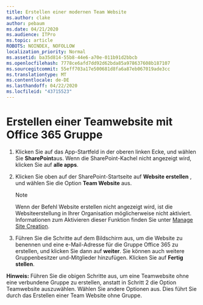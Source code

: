 ```yaml
---
title: Erstellen einer modernen Team Website
ms.author: clake
author: pebaum
ms.date: 04/21/2020
ms.audience: ITPro
ms.topic: article
ROBOTS: NOINDEX, NOFOLLOW
localization_priority: Normal
ms.assetid: ba35d814-55b8-44e6-a70e-011b91d2bbcb
ms.openlocfilehash: 7778ce6afd7dd92d62bda85a978637608b187107
ms.sourcegitcommit: 55eff703a17e500681d8fa6a87eb067019ade3cc
ms.translationtype: MT
ms.contentlocale: de-DE
ms.lasthandoff: 04/22/2020
ms.locfileid: "43715523"
---
```

# <a name="create-an-office-365-group-connected-team-site"></a>Erstellen einer Teamwebsite mit Office 365 Gruppe

1. Klicken Sie auf das App-Startfeld in der oberen linken Ecke, und wählen Sie **SharePoint**aus. Wenn die SharePoint-Kachel nicht angezeigt wird, klicken Sie auf **alle apps**.
    
2. Klicken Sie oben auf der SharePoint-Startseite auf **Website erstellen** , und wählen Sie die Option **Team Website** aus. 
    
    > [!NOTE]
    > Wenn der Befehl Website erstellen nicht angezeigt wird, ist die Websiteerstellung in Ihrer Organisation möglicherweise nicht aktiviert. Informationen zum Aktivieren dieser Funktion finden Sie unter [Manage Site Creation](https://go.microsoft.com/fwlink/?linkid=2009644). 
  
3. Führen Sie die Schritte auf dem Bildschirm aus, um die Website zu benennen und eine e-Mail-Adresse für die Gruppe Office 365 zu erstellen, und klicken Sie dann auf **weiter**. Sie können auch weitere Gruppenbesitzer und-Mitglieder hinzufügen. Klicken Sie auf **Fertig stellen**.
  
 **Hinweis:** Führen Sie die obigen Schritte aus, um eine Teamwebsite ohne eine verbundene Gruppe zu erstellen, anstatt in Schritt 2 die Option Teamwebsite auszuwählen. Wählen Sie andere Optionen aus. Dies führt Sie durch das Erstellen einer Team Website ohne Gruppe. 
    

